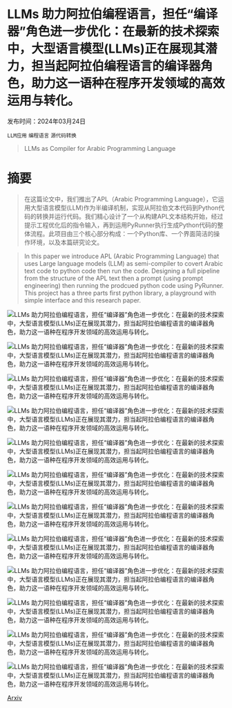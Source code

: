 # LLMs 助力阿拉伯编程语言，担任“编译器”角色进一步优化：在最新的技术探索中，大型语言模型(LLMs)正在展现其潜力，担当起阿拉伯编程语言的编译器角色，助力这一语种在程序开发领域的高效运用与转化。

发布时间：2024年03月24日

`LLM应用` `编程语言` `源代码转换`

> LLMs as Compiler for Arabic Programming Language

# 摘要

> 在这篇论文中，我们推出了APL（Arabic Programming Language），它运用大型语言模型(LLM)作为半编译机制，实现从阿拉伯文本代码到Python代码的转换并运行代码。我们精心设计了一个从构建APL文本结构开始，经过提示工程优化后的指令输入，再到运用PyRunner执行生成Python代码的整体流程。此项目由三个核心部分构成：一个Python库、一个界面简洁的操作环境，以及本篇研究论文。

> In this paper we introduce APL (Arabic Programming Language) that uses Large language models (LLM) as semi-compiler to covert Arabic text code to python code then run the code. Designing a full pipeline from the structure of the APL text then a prompt (using prompt engineering) then running the prodcued python code using PyRunner. This project has a three parts first python library, a playground with simple interface and this research paper.

![LLMs 助力阿拉伯编程语言，担任“编译器”角色进一步优化：在最新的技术探索中，大型语言模型(LLMs)正在展现其潜力，担当起阿拉伯编程语言的编译器角色，助力这一语种在程序开发领域的高效运用与转化。](../../../paper_images/2403.16087/modelarc.jpeg)

![LLMs 助力阿拉伯编程语言，担任“编译器”角色进一步优化：在最新的技术探索中，大型语言模型(LLMs)正在展现其潜力，担当起阿拉伯编程语言的编译器角色，助力这一语种在程序开发领域的高效运用与转化。](../../../paper_images/2403.16087/functions_ops.drawio.png)

![LLMs 助力阿拉伯编程语言，担任“编译器”角色进一步优化：在最新的技术探索中，大型语言模型(LLMs)正在展现其潜力，担当起阿拉伯编程语言的编译器角色，助力这一语种在程序开发领域的高效运用与转化。](../../../paper_images/2403.16087/Reseach-keywords_ar.drawio.png)

![LLMs 助力阿拉伯编程语言，担任“编译器”角色进一步优化：在最新的技术探索中，大型语言模型(LLMs)正在展现其潜力，担当起阿拉伯编程语言的编译器角色，助力这一语种在程序开发领域的高效运用与转化。](../../../paper_images/2403.16087/interface.jpeg)

![LLMs 助力阿拉伯编程语言，担任“编译器”角色进一步优化：在最新的技术探索中，大型语言模型(LLMs)正在展现其潜力，担当起阿拉伯编程语言的编译器角色，助力这一语种在程序开发领域的高效运用与转化。](../../../paper_images/2403.16087/flowchart.jpeg)

![LLMs 助力阿拉伯编程语言，担任“编译器”角色进一步优化：在最新的技术探索中，大型语言模型(LLMs)正在展现其潜力，担当起阿拉伯编程语言的编译器角色，助力这一语种在程序开发领域的高效运用与转化。](../../../paper_images/2403.16087/ex1-2.png)

![LLMs 助力阿拉伯编程语言，担任“编译器”角色进一步优化：在最新的技术探索中，大型语言模型(LLMs)正在展现其潜力，担当起阿拉伯编程语言的编译器角色，助力这一语种在程序开发领域的高效运用与转化。](../../../paper_images/2403.16087/ex2.png)

![LLMs 助力阿拉伯编程语言，担任“编译器”角色进一步优化：在最新的技术探索中，大型语言模型(LLMs)正在展现其潜力，担当起阿拉伯编程语言的编译器角色，助力这一语种在程序开发领域的高效运用与转化。](../../../paper_images/2403.16087/ex3.png)

![LLMs 助力阿拉伯编程语言，担任“编译器”角色进一步优化：在最新的技术探索中，大型语言模型(LLMs)正在展现其潜力，担当起阿拉伯编程语言的编译器角色，助力这一语种在程序开发领域的高效运用与转化。](../../../paper_images/2403.16087/ex4-2.png)

![LLMs 助力阿拉伯编程语言，担任“编译器”角色进一步优化：在最新的技术探索中，大型语言模型(LLMs)正在展现其潜力，担当起阿拉伯编程语言的编译器角色，助力这一语种在程序开发领域的高效运用与转化。](../../../paper_images/2403.16087/cex1.png)

![LLMs 助力阿拉伯编程语言，担任“编译器”角色进一步优化：在最新的技术探索中，大型语言模型(LLMs)正在展现其潜力，担当起阿拉伯编程语言的编译器角色，助力这一语种在程序开发领域的高效运用与转化。](../../../paper_images/2403.16087/cex2.png)

![LLMs 助力阿拉伯编程语言，担任“编译器”角色进一步优化：在最新的技术探索中，大型语言模型(LLMs)正在展现其潜力，担当起阿拉伯编程语言的编译器角色，助力这一语种在程序开发领域的高效运用与转化。](../../../paper_images/2403.16087/cex3.png)

[Arxiv](https://arxiv.org/abs/2403.16087)